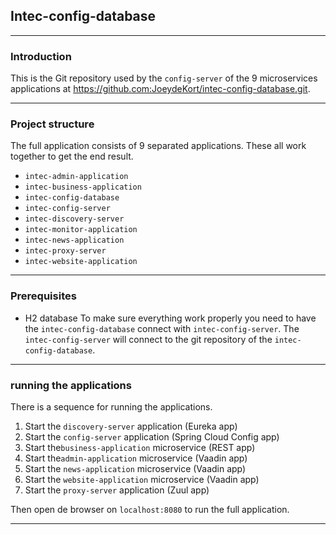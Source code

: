 ## Intec-config-database
***
### Introduction
This is the Git repository used by the `config-server` of the 9 microservices applications at 
https://github.com:JoeydeKort/intec-config-database.git.
***
### Project structure
The full application consists of 9 separated applications. These all work together to get the end result.
- `intec-admin-application`
- `intec-business-application`
- `intec-config-database`
- `intec-config-server`
- `intec-discovery-server`
- `intec-monitor-application`
- `intec-news-application`
- `intec-proxy-server`
- `intec-website-application`
***
### Prerequisites
- H2 database
  To make sure everything work properly you need to have the `intec-config-database` connect with `intec-config-server`.
  The `intec-config-server` will connect to the git repository of the `intec-config-database`.
***

### running the applications
There is a sequence for running the applications.
1) Start the `discovery-server` application (Eureka app)
2) Start the `config-server` application (Spring Cloud Config app)
3) Start the`business-application` microservice (REST app)
4) Start the`admin-application` microservice (Vaadin app)
5) Start the `news-application` microservice (Vaadin app)
6) Start the `website-application` microservice (Vaadin app)
7) Start the `proxy-server` application (Zuul app)

Then open de browser on `localhost:8080` to run the full application.
***

